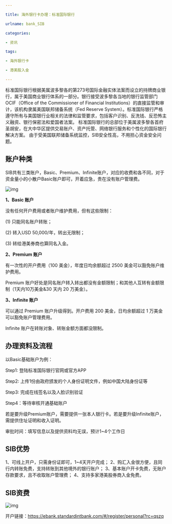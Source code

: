 ```yaml
---

title: 海外银行卡办理：标准国际银行

urlname: bank_SIB

categories: 

- 资讯

tags:

- 海外银行卡

- 港美股入金

---
```


标准国际银行根据美属波多黎各的第273号国际金融实体法案而设立的持牌商业银行，属于美国商业银行体系的一部分。银行接受波多黎各当地的银行监管部门OCIF（Office of the Commissioner of Financial Institutions）的直接监管和审计，该机构隶属美国联邦储备系统（Fed Reserve System）。标准国际银行严格遵守所有与美国银行业相关的法律和监管要求，包括客户识别、反洗钱、反恐怖主义融资、银行保密法和爱国者法案。 标准国际银行的总部位于美属波多黎各首府圣胡安，在大中华区提供交易账户、资产托管、网络银行服务和个性化的国际银行解决方案。 由于受美国联邦储备系统监控，SIB安全性高，不用担心资金安全问题。

 

## 账户种类





SIB共有三类账户，Basic、Premium、Infinite账户，对应的收费和各不同，对于资金量小的小散户Basic账户即可，开着应急，贵在没有账户管理费。

![img](https://ushker.oss-cn-shanghai.aliyuncs.com/2020/11/25d8cd0af128f85.png?x-oss-process=image%2Fquality,q_50%2Fresize,m_fill,w_300,h_83)

**1、Basic 账户**

没有任何开户费用或者账户维护费用，但有这些限制：

(1) 只能同名账户转账；

(2) 转入USD 50,000/年，转出无限制；

(3) 转给港美券商也算同名入金。

**2、Premium 账户**

有一次性的开户费用（100 美金），年度日均余额超过 2500 美金可以豁免账户维护费用。

Premium 账户好处是同名账户转入转出都没有金额限制；和其他人互转有金额限制（1天内10万美金&30 天内 20 万美金）。

**3、Infinite 账户**

可以通过 Premium 账户升级得到。开户费用 200 美金，日均余额超过 1 万美金可以豁免账户管理费用。

Infinite 账户在转账对象、转账金额方面都没限制。



## 办理资料及流程

以Basic基础账户为例：

Step1: 登陆标准国际银行官网或官方APP

Step2: 上传1份由政府颁发的个人身份证明文件，例如中国大陆身份证等

Step3: 完成在线签名以及人脸识别验证

Step4：等待审核开通基础账户

若是要升级Premium账户，需要提供一张本人银行卡。若是要升级Infinite账户，需提供住址证明和收入证明。

审批时间：填写信息以及提供资料均无误，预计1~4个工作日

## SIB优势





1、可线上开户，只需身份证即可，1~4天开户完成；
2、购汇入金很方便，且同行内转账免费，支持转账到其他境外的银行账户；
3、基本账户开卡免费，无账户存款要求，且不收取账户管理费；
4、支持多家港美股券商入金免费。

 

## SIB资费





![img](https://ushker.oss-cn-shanghai.aliyuncs.com/2020/11/28b6ead531e56ac.png?x-oss-process=image%2Fquality,q_50%2Fresize,m_fill,w_300,h_108)

开户链接：https://ebank.standardintbank.com/#/register/personal?rc=qszq